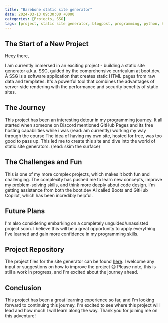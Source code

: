 ```yaml
---
title: "Barebone static site generator"
date: 2024-03-13 09:30:00 +0000
categories: [Projects, SSG]
tags: [project, static site generator, blogpost, programming, python, html, regex, static content] # TAG always lowercase
---
```


## The Start of a New Project 

Heey there, 

I am currently immersed in an exciting project - building a static site generator a.k.a. SSG, guided by the comprehensive curriculum at boot.dev. A SSG is a software application that creates static HTML pages from raw data and templates. It's a powerful tool that combines the advantages of server-side rendering with the performance and security benefits of static sites.

## The Journey

This project has been an interesting detour in my programming journey. It all started when someone on Discord mentioned GitHub Pages and its free hosting capabilities while i was (read: am currently) working my way through the course The idea of having my own site, hosted for free, was too good to pass up. This led me to create this site and dive into the world of static site generators. (read: skim the surface)

## The Challenges and Fun

This is one of my more complex projects, which makes it both fun and challenging. The complexity has pushed me to learn new concepts, improve my problem-solving skills, and think more deeply about code design. I'm getting assistance from both the boot.dev AI called Boots and GitHub Copilot, which has been incredibly helpful.

## Future Plans

I'm also considering embarking on a completely unguided/unassisted project soon. I believe this will be a great opportunity to apply everything I've learned and gain more confidence in my programming skills.

## Project Repository

The project files for the site generator can be found [here](https://github.com/mehrain/static_site_gen). I welcome any input or suggestions on how to improve the project :smiley: Please note, this is still a work in progress, and I'm excited about the journey ahead.

## Conclusion

This project has been a great learning experience so far, and I'm looking forward to continuing this journey. I'm excited to see where this project will lead and how much I will learn along the way. Thank you for joining me on this adventure!